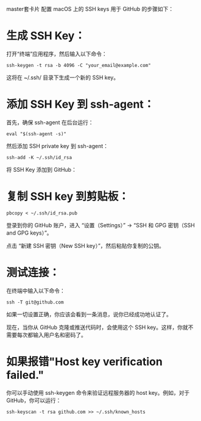 master套卡片
配置 macOS 上的 SSH keys 用于 GitHub 的步骤如下：

# 生成 SSH Key：

 打开“终端”应用程序，然后输入以下命令：
```ssh-config
ssh-keygen -t rsa -b 4096 -C "your_email@example.com"
```
 这将在 ~/.ssh/ 目录下生成一个新的 SSH key。

# 添加 SSH Key 到 ssh-agent：

 首先，确保 ssh-agent 在后台运行：
 
```ssh-config
eval "$(ssh-agent -s)"
```
 然后添加 SSH private key 到 ssh-agent：

```ssh-config
ssh-add -K ~/.ssh/id_rsa
```
将 SSH Key 添加到 GitHub：

# 复制 SSH key 到剪贴板：
```ssh-config
pbcopy < ~/.ssh/id_rsa.pub
```
登录到你的 GitHub 账户，进入 “设置（Settings）” -> “SSH 和 GPG 密钥（SSH and GPG keys）”。

点击 “新建 SSH 密钥（New SSH key）”，然后粘贴你复制的公钥。

# 测试连接：

 在终端中输入以下命令：

```ssh-config
ssh -T git@github.com
```
 如果一切设置正确，你应该会看到一条消息，说你已经成功地认证了。

现在，当你从 GitHub 克隆或推送代码时，会使用这个 SSH key。这样，你就不需要每次都输入用户名和密码了。


# 如果报错"Host key verification failed."
你可以手动使用 ssh-keygen 命令来验证远程服务器的 host key。例如，对于 GitHub，你可以运行：
```ssh-config
ssh-keyscan -t rsa github.com >> ~/.ssh/known_hosts
```